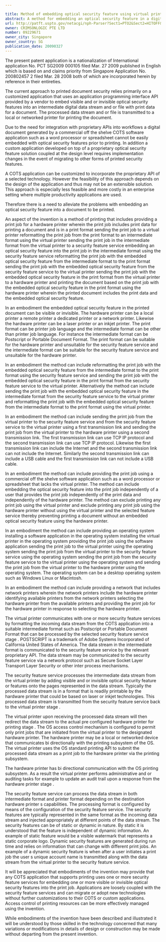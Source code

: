 ```yaml
---

title: Method of embedding optical security feature using virtual printer and security feature service
abstract: A method for embedding an optical security feature in a digital document with a virtual printer and a security feature service and then sending the digital document to a hardware printer.
url: http://patft.uspto.gov/netacgi/nph-Parser?Sect1=PTO2&Sect2=HITOFF&p=1&u=%2Fnetahtml%2FPTO%2Fsearch-adv.htm&r=1&f=G&l=50&d=PALL&S1=09229671&OS=09229671&RS=09229671
owner: CRIMSONLOGIC PTE LTD
number: 09229671
owner_city: Singapore
owner_country: SG
publication_date: 20090327
---
```

The present patent application is a nationalization of International application No. PCT SG2009 000105 filed Mar. 27 2009 published in English which is based on and claims priority from Singapore Application No. 200802457 2 filed Mar. 28 2008 both of which are incorporated herein by reference in their entireties.

The current approach to printed document security relies primarily on a customized application that uses an application programming interface API provided by a vendor to embed visible and or invisible optical security features into an intermediate digital data stream and or file with print data for a document. The processed data stream and or file is transmitted to a local or networked printer for printing the document.

Due to the need for integration with proprietary APIs into workflows a digital document generated by a commercial off the shelve COTS software application such as a word processor or spreadsheet cannot be easily embedded with optical security features prior to printing. In addition a custom application developed on top of a proprietary optical security feature solution coupled at the design level requires implementation changes in the event of migrating to other forms of printed security features.

A COTS application can be customized to incorporate the proprietary API of a selected technology. However the feasibility of this approach depends on the design of the application and thus may not be an extensible solution. This approach is especially less feasible and more costly in an enterprise setting where multiple productivity applications are used.

Therefore there is a need to alleviate the problems with embedding an optical security feature into a document to be printed.

An aspect of the invention is a method of printing that includes providing a print job for a hardware printer wherein the print job includes print data for printing a document and is in a print format sending the print job to a virtual printer reformatting the print job from the print format to an intermediate format using the virtual printer sending the print job in the intermediate format from the virtual printer to a security feature service embedding an optical security feature into the print job in the intermediate format using the security feature service reformatting the print job with the embedded optical security feature from the intermediate format to the print format sending the print job with the embedded optical security feature from the security feature service to the virtual printer sending the print job with the embedded optical security feature in the print format from the virtual printer to a hardware printer and printing the document based on the print job with the embedded optical security feature in the print format using the hardware printer wherein the printed document includes the print data and the embedded optical security feature.

In an embodiment the embedded optical security feature in the printed document can be visible or invisible. The hardware printer can be a local printer a remote printer a dedicated printer or a network printer. Likewise the hardware printer can be a laser printer or an inkjet printer. The print format can be printer job language and the intermediate format can be other than printer job language. For instance the intermediate format can be Postscript or Portable Document Format. The print format can be suitable for the hardware printer and unsuitable for the security feature service and the intermediate format can be suitable for the security feature service and unsuitable for the hardware printer.

In an embodiment the method can include reformatting the print job with the embedded optical security feature from the intermediate format to the print format using the security feature service and sending the print job with the embedded optical security feature in the print format from the security feature service to the virtual printer. Alternatively the method can include sending the print job with the embedded optical security feature in the intermediate format from the security feature service to the virtual printer and reformatting the print job with the embedded optical security feature from the intermediate format to the print format using the virtual printer.

In an embodiment the method can include sending the print job from the virtual printer to the security feature service and from the security feature service to the virtual printer using a first transmission link and sending the print job from the virtual printer to the hardware printer using a second transmission link. The first transmission link can use TCP IP protocol and the second transmission link can use TCP IP protocol. Likewise the first transmission link can include the Internet and the second transmission link can not include the Internet. Similarly the second transmission link can include a USB cable and the first transmission link can not include a USB cable.

In an embodiment the method can include providing the print job using a commercial off the shelve software application such as a word processor or spreadsheet that lacks the virtual printer. The method can include embedding the optical security feature into the print job independently of a user that provides the print job independently of the print data and independently of the hardware printer. The method can exclude printing any print job using the virtual printer and exclude printing any print job using the hardware printer without using the virtual printer and the selected feature service thereby preventing printing a document without an embedded optical security feature using the hardware printer.

In an embodiment the method can include providing an operating system installing a software application in the operating system installing the virtual printer in the operating system providing the print job using the software application sending the print job to the virtual printer using the operating system sending the print job from the virtual printer to the security feature service using the operating system sending the print job from the security feature service to the virtual printer using the operating system and sending the print job from the virtual printer to the hardware printer using the operating system. The operating system can be a desktop operating system such as Windows Linux or Macintosh.

In an embodiment the method can include providing a network that includes network printers wherein the network printers include the hardware printer identifying available printers from the network printers selecting the hardware printer from the available printers and providing the print job for the hardware printer in response to selecting the hardware printer.

The virtual printer communicates with one or more security feature services by formatting the incoming data stream from the COTS application into a suitable intermediate format such as Postscript or Portable Document Format that can be processed by the selected security feature service stage . POSTSCRIPT is a trademark of Adobe Systems Incorporated of California United States of America. The data stream in the intermediate format is communicated to the security feature service by the relevant proprietary API. The data stream may be communicated to the security feature service via a network protocol such as Secure Socket Layer Transport Layer Security or other inter process mechanisms.

The security feature service processes the intermediate data stream from the virtual printer by adding visible and or invisible optical security feature or features onto the pages represented in the data stream. Typically the processed data stream is in a format that is readily printable by the hardware printer that could be based on laser or inkjet technologies. This processed data stream is transmitted from the security feature service back to the virtual printer stage .

The virtual printer upon receiving the processed data stream will then redirect the data stream to the actual pre configured hardware printer for printing stage . The OS access control mechanism is configured to permit only print jobs that are initiated from the virtual printer to the designated hardware printer. The hardware printer may be a local or networked device that communicates bi directionally with the printing subsystem of the OS. The virtual printer uses the OS standard printing API to submit the processed data stream as a print job to the hardware printer via the printing subsystem.

The hardware printer has bi directional communication with the OS printing subsystem. As a result the virtual printer performs administrative and or auditing tasks for example to update an audit trail upon a response from the hardware printer stage .

The security feature service can process the data stream in both intermediate format and printer format depending on the destination hardware printer s capabilities. The processing format is configured by means of the configuration of the security feature service. The security features are typically represented in the same format as the incoming data stream and injected appropriately at different points of the data stream. The security features can be of static or dynamic in nature. By static it is understood that the feature is independent of dynamic information. An example of static feature would be a visible watermark that represents a static corporate logo. Dynamic security features are generated during run time and relies on information that can change with different print jobs. An example of a dynamic security feature is when after a user initiates a print job the user s unique account name is transmitted along with the data stream from the virtual printer to the security feature service.

It will be appreciated that embodiments of the invention may provide that any COTS application that supports printing uses one or more security feature services for embedding one or more visible or invisible optical security features into the print job. Applications are loosely coupled with the security feature services and can migrate or adopt new technologies without further customizations to their COTS or custom applications. Access control of printing resources can be more effectively managed using the invention.

While embodiments of the invention have been described and illustrated it will be understood by those skilled in the technology concerned that many variations or modifications in details of design or construction may be made without departing from the present invention.

